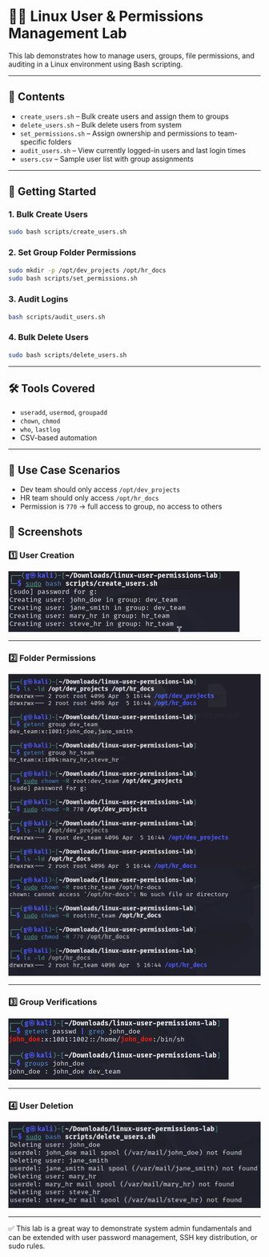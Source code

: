 # 🧑‍💻 Linux User & Permissions Management Lab

This lab demonstrates how to manage users, groups, file permissions, and auditing in a Linux environment using Bash scripting.

---

## 📂 Contents

- `create_users.sh` – Bulk create users and assign them to groups
- `delete_users.sh` – Bulk delete users from system
- `set_permissions.sh` – Assign ownership and permissions to team-specific folders
- `audit_users.sh` – View currently logged-in users and last login times
- `users.csv` – Sample user list with group assignments

---

## 🚀 Getting Started

### 1. Bulk Create Users

```bash
sudo bash scripts/create_users.sh
```

### 2. Set Group Folder Permissions

```bash
sudo mkdir -p /opt/dev_projects /opt/hr_docs
sudo bash scripts/set_permissions.sh
```

### 3. Audit Logins

```bash
bash scripts/audit_users.sh
```

### 4. Bulk Delete Users

```bash
sudo bash scripts/delete_users.sh
```

---

## 🛠 Tools Covered

- `useradd`, `usermod`, `groupadd`
- `chown`, `chmod`
- `who`, `lastlog`
- CSV-based automation

---

## 🔐 Use Case Scenarios

- Dev team should only access `/opt/dev_projects`
- HR team should only access `/opt/hr_docs`
- Permission is `770` → full access to group, no access to others

## 📸 Screenshots

### 1️⃣ User Creation
![User Creation](screenshots/01_create_users.png)

---

### 2️⃣ Folder Permissions
![Set Permissions](screenshots/02_set_permissions.png)

---

### 3️⃣ Group Verifications
![Group Verification](screenshots/03_group_verifications.png)

---

### 4️⃣ User Deletion
![Delete Users](screenshots/04_delete_users.png)


---

✅ This lab is a great way to demonstrate system admin fundamentals and can be extended with user password management, SSH key distribution, or sudo rules.
